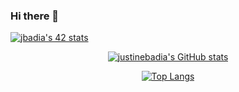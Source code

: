 ### Hi there 👋

[![jbadia's 42 stats](https://badge42.vercel.app/api/v2/claqxhwi900590gl56qgoqz1c/stats?cursusId=21&coalitionId=242)](https://github.com/JaeSeoKim/badge42)
[<p align="center">![justinebadia's GitHub stats](https://github-readme-stats.vercel.app/api?username=justinebadia&hide=issues,contribs&show_icons=true&theme=radical)](https://github.com/justinebadia)  
[<p align="center">![Top Langs](https://github-readme-stats.vercel.app/api/top-langs/?username=justinebadia&layout=compact)](https://github.com/justinebadia)

<!--
**justinebadia/justinebadia** is a ✨ _special_ ✨ repository because its `README.md` (this file) appears on your GitHub profile.

Here are some ideas to get you started:

- 🔭 I’m currently working on ...
- 🌱 I’m currently learning ...
- 👯 I’m looking to collaborate on ...
- 🤔 I’m looking for help with ...
- 💬 Ask me about ...
- 📫 How to reach me: ...
- 😄 Pronouns: ...
- ⚡ Fun fact: ...
-->
